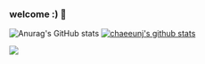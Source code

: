 ### welcome :) 👋

<!--
**chaeeunj/chaeeunj** is a ✨ _special_ ✨ repository because its `README.md` (this file) appears on your GitHub profile.

Here are some ideas to get you started:

- 🔭 I’m currently working on ...
- 🌱 I’m currently learning ...
- 👯 I’m looking to collaborate on ...
- 🤔 I’m looking for help with ...
- 💬 Ask me about ...
- 📫 How to reach me: ...
- 😄 Pronouns: ...
- ⚡ Fun fact: ...
-->

![Anurag's GitHub stats](https://github-readme-stats.vercel.app/api?username=chaeeunj&show_icons=true&theme=solarized-light)
[![chaeeunj's github stats](https://github-readme-stats.vercel.app/api/top-langs/?username=chaeeunj&show_icons=true&hide_border=true&title_color=004386&icon_color=004386&layout=compact)](https://github.com/chaeeunj)

<a href="https://hits.seeyoufarm.com"><img src="https://hits.seeyoufarm.com/api/count/incr/badge.svg?url=https%3A%2F%2Fgithub.com%2Fchaeeunj&count_bg=%236D7EEF&title_bg=%23B4B4B4&icon=&icon_color=%23E7E7E7&title=hits&edge_flat=false"/></a>
